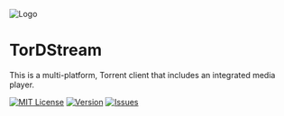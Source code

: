 
![Logo](https://i.imgur.com/DGCrjXm.png)


# TorDStream
 This is a multi-platform, Torrent client that includes an integrated media player. 




[![MIT License](https://img.shields.io/badge/License-MIT-green.svg)](https://choosealicense.com/licenses/mit/)
[![Version](https://img.shields.io/badge/Version-0.0.1-blueviolet)](https://github.com/bessaadev/TorDStream/releases)
[![Issues](https://img.shields.io/badge/Issues%3F-here-red)](https://github.com/bessaadev/TorDStream/issues)

